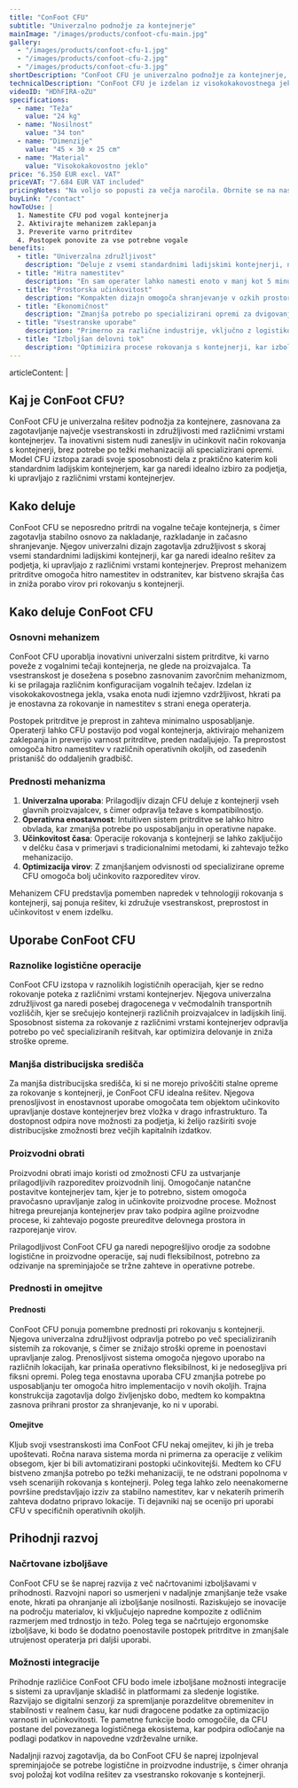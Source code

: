 ```yaml
---
title: "ConFoot CFU"
subtitle: "Univerzalno podnožje za kontejnerje"
mainImage: "/images/products/confoot-cfu-main.jpg"
gallery:
  - "/images/products/confoot-cfu-1.jpg"
  - "/images/products/confoot-cfu-2.jpg"
  - "/images/products/confoot-cfu-3.jpg"
shortDescription: "ConFoot CFU je univerzalno podnožje za kontejnerje, zasnovano za vsestransko rokovanje s kontejnerji v različnih okoljih."
technicalDescription: "ConFoot CFU je izdelan iz visokokakovostnega jekla in ima naš patentirani mehanizem zaklepanja za varno pritrditev na vogalne tečaje kontejnerja."
videoID: "HDhFIRA-oZU"
specifications:
  - name: "Teža"
    value: "24 kg"
  - name: "Nosilnost"
    value: "34 ton"
  - name: "Dimenzije"
    value: "45 × 30 × 25 cm"
  - name: "Material"
    value: "Visokokakovostno jeklo"
price: "6.350 EUR excl. VAT"
priceVAT: "7.684 EUR VAT included"
pricingNotes: "Na voljo so popusti za večja naročila. Obrnite se na nas za individualne ponudbe."
buyLink: "/contact"
howToUse: |
  1. Namestite CFU pod vogal kontejnerja
  2. Aktivirajte mehanizem zaklepanja
  3. Preverite varno pritrditev
  4. Postopek ponovite za vse potrebne vogale
benefits:
  - title: "Univerzalna združljivost"
    description: "Deluje z vsemi standardnimi ladijskimi kontejnerji, ne glede na proizvajalca"
  - title: "Hitra namestitev"
    description: "En sam operater lahko namesti enoto v manj kot 5 minutah"
  - title: "Prostorska učinkovitost"
    description: "Kompakten dizajn omogoča shranjevanje v ozkih prostorih, ko ni v uporabi"
  - title: "Ekonomičnost"
    description: "Zmanjša potrebo po specializirani opremi za dvigovanje, kar prihrani operativne stroške"
  - title: "Vsestranske uporabe"
    description: "Primerno za različne industrije, vključno z logistiko, proizvodnjo in gradbeništvom"
  - title: "Izboljšan delovni tok"
    description: "Optimizira procese rokovanja s kontejnerji, kar izboljša operativno učinkovitost"
---
```

articleContent: |
  ## Kaj je ConFoot CFU?

  ConFoot CFU je univerzalna rešitev podnožja za kontejnere, zasnovana za zagotavljanje največje vsestranskosti in združljivosti med različnimi vrstami kontejnerjev. Ta inovativni sistem nudi zanesljiv in učinkovit način rokovanja s kontejnerji, brez potrebe po težki mehanizaciji ali specializirani opremi. Model CFU izstopa zaradi svoje sposobnosti dela z praktično katerim koli standardnim ladijskim kontejnerjem, kar ga naredi idealno izbiro za podjetja, ki upravljajo z različnimi vrstami kontejnerjev.

  ## Kako deluje

  ConFoot CFU se neposredno pritrdi na vogalne tečaje kontejnerja, s čimer zagotavlja stabilno osnovo za nakladanje, razkladanje in začasno shranjevanje. Njegov univerzalni dizajn zagotavlja združljivost s skoraj vsemi standardnimi ladijskimi kontejnerji, kar ga naredi idealno rešitev za podjetja, ki upravljajo z različnimi vrstami kontejnerjev. Preprost mehanizem pritrditve omogoča hitro namestitev in odstranitev, kar bistveno skrajša čas in zniža porabo virov pri rokovanju s kontejnerji.

  ## Kako deluje ConFoot CFU

  ### Osnovni mehanizem

  ConFoot CFU uporablja inovativni univerzalni sistem pritrditve, ki varno poveže z vogalnimi tečaji kontejnerja, ne glede na proizvajalca. Ta vsestranskost je dosežena s posebno zasnovanim zavorčnim mehanizmom, ki se prilagaja različnim konfiguracijam vogalnih tečajev. Izdelan iz visokokakovostnega jekla, vsaka enota nudi izjemno vzdržljivost, hkrati pa je enostavna za rokovanje in namestitev s strani enega operaterja.

  Postopek pritrditve je preprost in zahteva minimalno usposabljanje. Operaterji lahko CFU postavijo pod vogal kontejnerja, aktivirajo mehanizem zaklepanja in preverijo varnost pritrditve, preden nadaljujejo. Ta preprostost omogoča hitro namestitev v različnih operativnih okoljih, od zasedenih pristanišč do oddaljenih gradbišč.

  ### Prednosti mehanizma

  1. **Univerzalna uporaba**: Prilagodljiv dizajn CFU deluje z kontejnerji vseh glavnih proizvajalcev, s čimer odpravlja težave s kompatibilnostjo.
  2. **Operativna enostavnost**: Intuitiven sistem pritrditve se lahko hitro obvlada, kar zmanjša potrebe po usposabljanju in operativne napake.
  3. **Učinkovitost časa**: Operacije rokovanja s kontejnerji se lahko zaključijo v delčku časa v primerjavi s tradicionalnimi metodami, ki zahtevajo težko mehanizacijo.
  4. **Optimizacija virov**: Z zmanjšanjem odvisnosti od specializirane opreme CFU omogoča bolj učinkovito razporeditev virov.

  Mehanizem CFU predstavlja pomemben napredek v tehnologiji rokovanja s kontejnerji, saj ponuja rešitev, ki združuje vsestranskost, preprostost in učinkovitost v enem izdelku.

  ## Uporabe ConFoot CFU

  ### Raznolike logistične operacije
  ConFoot CFU izstopa v raznolikih logističnih operacijah, kjer se redno rokovanje poteka z različnimi vrstami kontejnerjev. Njegova univerzalna združljivost ga naredi posebej dragocenega v večmodalnih transportnih vozliščih, kjer se srečujejo kontejnerji različnih proizvajalcev in ladijskih linij. Sposobnost sistema za rokovanje z različnimi vrstami kontejnerjev odpravlja potrebo po več specializiranih rešitvah, kar optimizira delovanje in zniža stroške opreme.

  ### Manjša distribucijska središča
  Za manjša distribucijska središča, ki si ne morejo privoščiti stalne opreme za rokovanje s kontejnerji, je ConFoot CFU idealna rešitev. Njegova prenosljivost in enostavnost uporabe omogočata tem objektom učinkovito upravljanje dostave kontejnerjev brez vložka v drago infrastrukturo. Ta dostopnost odpira nove možnosti za podjetja, ki želijo razširiti svoje distribucijske zmožnosti brez večjih kapitalnih izdatkov.

  ### Proizvodni obrati
  Proizvodni obrati imajo koristi od zmožnosti CFU za ustvarjanje prilagodljivih razporeditev proizvodnih linij. Omogočanje natančne postavitve kontejnerjev tam, kjer je to potrebno, sistem omogoča pravočasno upravljanje zalog in učinkovite proizvodne procese. Možnost hitrega preurejanja kontejnerjev prav tako podpira agilne proizvodne procese, ki zahtevajo pogoste preureditve delovnega prostora in razporejanje virov.

  Prilagodljivost ConFoot CFU ga naredi nepogrešljivo orodje za sodobne logistične in proizvodne operacije, saj nudi fleksibilnost, potrebno za odzivanje na spreminjajoče se tržne zahteve in operativne potrebe.

  ### Prednosti in omejitve

  #### Prednosti

  ConFoot CFU ponuja pomembne prednosti pri rokovanju s kontejnerji. Njegova univerzalna združljivost odpravlja potrebo po več specializiranih sistemih za rokovanje, s čimer se znižajo stroški opreme in poenostavi upravljanje zalog. Prenosljivost sistema omogoča njegovo uporabo na različnih lokacijah, kar prinaša operativno fleksibilnost, ki je nedosegljiva pri fiksni opremi. Poleg tega enostavna uporaba CFU zmanjša potrebe po usposabljanju ter omogoča hitro implementacijo v novih okoljih. Trajna konstrukcija zagotavlja dolgo življenjsko dobo, medtem ko kompaktna zasnova prihrani prostor za shranjevanje, ko ni v uporabi.

  #### Omejitve

  Kljub svoji vsestranskosti ima ConFoot CFU nekaj omejitev, ki jih je treba upoštevati. Ročna narava sistema morda ni primerna za operacije z velikim obsegom, kjer bi bili avtomatizirani postopki učinkovitejši. Medtem ko CFU bistveno zmanjša potrebo po težki mehanizaciji, te ne odstrani popolnoma v vseh scenarijih rokovanja s kontejnerji. Poleg tega lahko zelo neenakomerne površine predstavljajo izziv za stabilno namestitev, kar v nekaterih primerih zahteva dodatno pripravo lokacije. Ti dejavniki naj se ocenijo pri uporabi CFU v specifičnih operativnih okoljih.

  ## Prihodnji razvoj

  ### Načrtovane izboljšave
  ConFoot CFU se še naprej razvija z več načrtovanimi izboljšavami v prihodnosti. Razvojni napori so usmerjeni v nadaljnje zmanjšanje teže vsake enote, hkrati pa ohranjanje ali izboljšanje nosilnosti. Raziskujejo se inovacije na področju materialov, ki vključujejo napredne kompozite z odličnim razmerjem med trdnostjo in težo. Poleg tega se načrtujejo ergonomske izboljšave, ki bodo še dodatno poenostavile postopek pritrditve in zmanjšale utrujenost operaterja pri daljši uporabi.

  ### Možnosti integracije
  Prihodnje različice ConFoot CFU bodo imele izboljšane možnosti integracije s sistemi za upravljanje skladišč in platformami za sledenje logistike. Razvijajo se digitalni senzorji za spremljanje porazdelitve obremenitev in stabilnosti v realnem času, kar nudi dragocene podatke za optimizacijo varnosti in učinkovitosti. Te pametne funkcije bodo omogočile, da CFU postane del povezanega logističnega ekosistema, kar podpira odločanje na podlagi podatkov in napovedne vzdrževalne urnike.

  Nadaljnji razvoj zagotavlja, da bo ConFoot CFU še naprej izpolnjeval spreminjajoče se potrebe logistične in proizvodne industrije, s čimer ohranja svoj položaj kot vodilna rešitev za vsestransko rokovanje s kontejnerji.